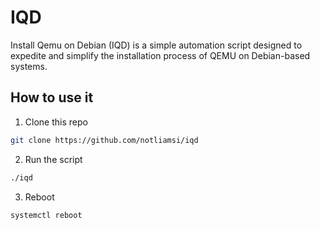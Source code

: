 # IQD
Install Qemu on Debian (IQD) is a simple automation script designed to expedite and simplify the installation process of QEMU on Debian-based systems.

## How to use it
1. Clone this repo
```bash
git clone https://github.com/notliamsi/iqd
```
2. Run the script
```bash
./iqd
```
3. Reboot
```bash
systemctl reboot 
```
